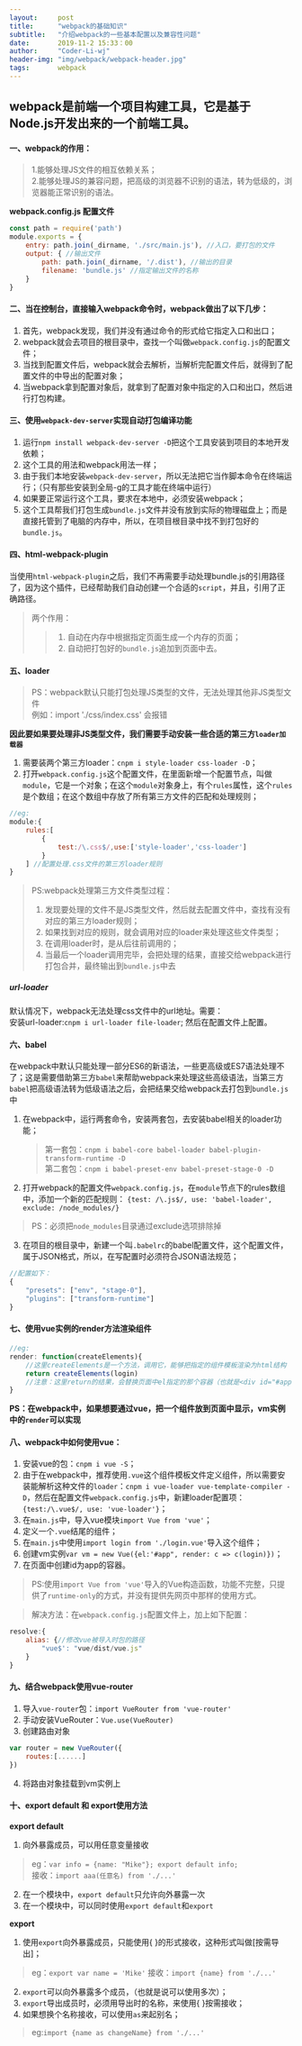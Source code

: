 ```yaml
---
layout:     post
title:      "webpack的基础知识"
subtitle:   "介绍webpack的一些基本配置以及兼容性问题"
date:       2019-11-2 15:33：00
author:     "Coder-Li-wj"
header-img: "img/webpack/webpack-header.jpg"
tags:       webpack
---
```

## webpack是前端一个项目构建工具，它是基于Node.js开发出来的一个前端工具。  

#### 一、webpack的作用：  
> 1.能够处理JS文件的相互依赖关系；  
> 2.能够处理JS的兼容问题，把高级的浏览器不识别的语法，转为低级的，浏览器能正常识别的语法。  

**webpack.config.js 配置文件**  
```javascript
const path = require('path')
module.exports = {
    entry: path.join(_dirname, './src/main.js'), //入口，要打包的文件
    output: { //输出文件
        path: path.join(_dirname, '/.dist'), //输出的目录
        filename: 'bundle.js' //指定输出文件的名称
    }
}
```  

#### 二、当在控制台，直接输入webpack命令时，webpack做出了以下几步：  
1. 首先，webpack发现，我们并没有通过命令的形式给它指定入口和出口；
2. webpack就会去项目的根目录中，查找一个叫做`webpack.config.js`的配置文件；
3. 当找到配置文件后，webpack就会去解析，当解析完配置文件后，就得到了配置文件的中导出的配置对象；
4. 当webpack拿到配置对象后，就拿到了配置对象中指定的入口和出口，然后进行打包构建。  

#### 三、使用`webpack-dev-server`实现自动打包编译功能  
1. 运行`npm install webpack-dev-server -D`把这个工具安装到项目的本地开发依赖；  
2. 这个工具的用法和webpack用法一样；  
3. 由于我们本地安装`webpack-dev-server`，所以无法把它当作脚本命令在终端运行；（只有那些安装到全局-g的工具才能在终端中运行）  
4. 如果要正常运行这个工具，要求在本地中，必须安装webpack；  
5. 这个工具帮我们打包生成`bundle.js`文件并没有放到实际的物理磁盘上；而是直接托管到了电脑的内存中，所以，在项目根目录中找不到打包好的`bundle.js`。  
   
#### 四、html-webpack-plugin  
当使用`html-webpack-plugin`之后，我们不再需要手动处理bundle.js的引用路径了，因为这个插件，已经帮助我们自动创建一个合适的`script`，并且，引用了正确路径。  
>两个作用：
>> 1. 自动在内存中根据指定页面生成一个内存的页面；  
>> 2. 自动把打包好的`bundle.js`追加到页面中去。  

#### 五、loader  
>PS：webpack默认只能打包处理JS类型的文件，无法处理其他非JS类型文件  
>例如：import './css/index.css' 会报错  

**因此要如果要处理非JS类型文件，我们需要手动安装一些合适的第三方`loader加载器`**

1. 需要装两个第三方loader：`cnpm i style-loader css-loader -D`；
2. 打开`webpack.config.js`这个配置文件，在里面新增一个配置节点，叫做`module`，它是一个对象；在这个`module`对象身上，有个`rules`属性，这个`rules`是个数组；在这个数组中存放了所有第三方文件的匹配和处理规则；  
```javascript
//eg:
module:{
    rules:[
        {
            test:/\.css$/,use:['style-loader','css-loader']
        }
    ] //配置处理.css文件的第三方loader规则
}
```  

>PS:webpack处理第三方文件类型过程：   
>1. 发现要处理的文件不是JS类型文件，然后就去配置文件中，查找有没有对应的第三方loader规则；
>2. 如果找到对应的规则，就会调用对应的loader来处理这些文件类型；
>3. 在调用loader时，是从后往前调用的；  
>4. 当最后一个loader调用完毕，会把处理的结果，直接交给webpack进行打包合并，最终输出到`bundle.js`中去  

##### url-loader  
默认情况下，webpack无法处理css文件中的url地址。需要：  
安装url-loader:`cnpm i url-loader file-loader`; 然后在配置文件上配置。  

#### 六、babel  
在webpack中默认只能处理一部分ES6的新语法，一些更高级或ES7语法处理不了；这是需要借助第三方`babel`来帮助webpack来处理这些高级语法，当第三方`babel`把高级语法转为低级语法之后，会把结果交给webpack去打包到`bundle.js`中  
1. 在webpack中，运行两套命令，安装两套包，去安装babel相关的loader功能；  
   > 第一套包：`cnpm i babel-core babel-loader babel-plugin-transform-runtime -D`  
   > 第二套包：`cnpm i babel-preset-env babel-preset-stage-0 -D`  
2. 打开webpack的配置文件`webpack.config.js`，在`module`节点下的rules数组中，添加一个新的匹配规则：
`{test: /\.js$/, use: 'babel-loader', exclude: /node_modules/}`  
> PS：必须把`node_modules`目录通过exclude选项排除掉  
3. 在项目的根目录中，新建一个叫`.babelrc`的babel配置文件，这个配置文件，属于JSON格式，所以，在写配置时必须符合JSON语法规范；
```javascript
//配置如下：
{
    "presets": ["env", "stage-0"],
    "plugins": ["transform-runtime"]
}
```  

#### 七、使用vue实例的render方法渲染组件  
```javascript
//eg:
render: function(createElements){
    //这里createElements是一个方法，调用它，能够把指定的组件模板渲染为html结构
    return createElements(login)
    //注意：这里return的结果，会替换页面中el指定的那个容器（也就是<div id="#app"></div>）
}
```
**PS：在webpack中，如果想要通过vue，把一个组件放到页面中显示，vm实例中的`render`可以实现**

#### 八、webpack中如何使用vue：  
1. 安装vue的包：`cnpm i vue -S`；
2. 由于在webpack中，推荐使用`.vue`这个组件模板文件定义组件，所以需要安装能解析这种文件的`loader`：`cnpm i vue-loader vue-template-compiler -D`，然后在配置文件`webpack.config.js`中，新建loader配置项：`{test:/\.vue$/, use: 'vue-loader'}`；  
3. 在`main.js`中，导入vue模块`import Vue from 'vue'`；  
4. 定义一个`.vue`结尾的组件；
5. 在`main.js`中使用`import login from './login.vue'`导入这个组件；  
6. 创建vm实例`var vm = new Vue({el:'#app", render: c => c(login)})`；    
7. 在页面中创建id为app的容器。  

>PS:使用`import Vue from 'vue'`导入的Vue构造函数，功能不完整，只提供了`runtime-only`的方式，并没有提供先网页中那样的使用方式。  

>解决方法：在`webpack.config.js`配置文件上，加上如下配置：  
```javascript
resolve:{
    alias: {//修改vue被导入时包的路径
        "vue$': "vue/dist/vue.js"
    }
}
```  

#### 九、结合webpack使用vue-router  
1. 导入`vue-router`包：`import VueRouter from 'vue-router'`
2. 手动安装VueRouter：`Vue.use(VueRouter)`
3. 创建路由对象  
```javascript
var router = new VueRouter({
    routes:[......]
})
```
4. 将路由对象挂载到vm实例上  

#### 十、export default 和 export使用方法  
**export default**  
1. 向外暴露成员，可以用任意变量接收  
>eg：`var info = {name: "Mike"}; export default info;`  
>接收：`import aaa(任意名) from './...'`
2. 在一个模块中，`export default`只允许向外暴露一次
3. 在一个模块中，可以同时使用`export default`和`export`  

**export**  
1. 使用`export`向外暴露成员，只能使用{ }的形式接收，这种形式叫做[按需导出]；
>eg：`export var name = 'Mike'`
>接收：`import {name} from './...'`  
2. `export`可以向外暴露多个成员，（也就是说可以使用多次）；
3. `export`导出成员时，必须用导出时的名称，来使用{ }按需接收；  
4. 如果想换个名称接收，可以使用`as`来起别名；
>eg:`import {name as changeName} from './...'`

